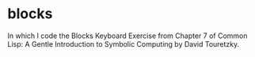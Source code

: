 # blocks

In which I code the Blocks Keyboard Exercise from Chapter 7 of Common Lisp: A Gentle Introduction to Symbolic Computing by David Touretzky. 
